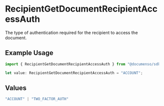 # RecipientGetDocumentRecipientAccessAuth

The type of authentication required for the recipient to access the document.

## Example Usage

```typescript
import { RecipientGetDocumentRecipientAccessAuth } from "@documenso/sdk-typescript/models/operations";

let value: RecipientGetDocumentRecipientAccessAuth = "ACCOUNT";
```

## Values

```typescript
"ACCOUNT" | "TWO_FACTOR_AUTH"
```